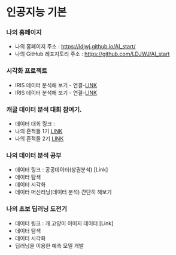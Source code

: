 # 인공지능 기본

### 나의 홈페이지
  * 나의 홈페이지 주소 : https://ldjwj.github.io/AI_start/
  * 나의 GitHub 레포지토리 주소 : https://github.com/LDJWJ/AI_start

### 시각화 프로젝트 
  * IRIS 데이터 분석해 보기 - 연결-[LINK](https://ldjwj.github.io/AI_start/FirstStep_DataVis01.html)
  * IRIS 데이터 분석해 보기 - 연결-[LINK](https://ldjwj.github.io/AI_start/FirstStep_DataVis01.html)
  
### 캐글 데이터 분석 대회 참여기.
  * 데이터 대회 링크 :
  * 나의 흔적들 1기 [LINK](https://ldjwj.github.io/myDataAnalysis/01_titanic_EDA.html)
  * 나의 흔적들 2기 [LINK](https://ldjwj.github.io/myDataAnalysis/01_titanic_EDA.html)
  
### 나의 데이터 분석 공부
  * 데이터 링크 : 공공데이터(상권분석) [Link]
  * 데이터 탐색 
  * 데이터 시각화
  * 데이터 머신러닝(데이터 분석) 간단히 해보기

### 나의 초보 딥러닝 도전기
  * 데이터 링크 : 개 고양이 이미지 데이터 [Link]
  * 데이터 탐색 
  * 데이터 시각화 
  * 딥러닝을 이용한 예측 모델 개발
  

  
